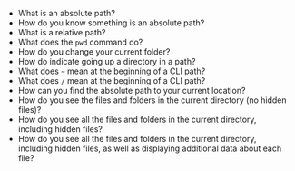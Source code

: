 * What is an absolute path?
* How do you know something is an absolute path?
* What is a relative path?
* What does the `pwd` command do?
* How do you change your current folder?
* How do indicate going up a directory in a path?
* What does `~` mean at the beginning of a CLI path?
* What does `/` mean at the beginning of a CLI path?
* How can you find the absolute path to your current location?
* How do you see the files and folders in the current directory (no hidden files)?
* How do you see all the files and folders in the current directory, including hidden files?
* How do you see all the files and folders in the current directory, including hidden files, as well as displaying additional data about each file?
